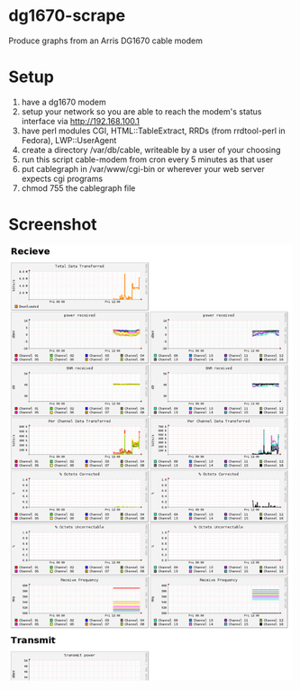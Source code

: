 dg1670-scrape
=============
 
Produce graphs from an Arris DG1670 cable modem

# Setup

1. have a dg1670 modem
2. setup your network so you are able to reach the modem's status interface via http://192.168.100.1
3. have perl modules CGI, HTML::TableExtract, RRDs (from rrdtool-perl in Fedora), LWP::UserAgent
4. create a directory /var/db/cable, writeable by a user of your choosing
5. run this script cable-modem from cron every 5 minutes as that user
6. put cablegraph in /var/www/cgi-bin or wherever your web server expects cgi programs
7. chmod 755 the cablegraph file

# Screenshot

![Cable Modem Status](cable-modem-screenshot.png?raw=true)
